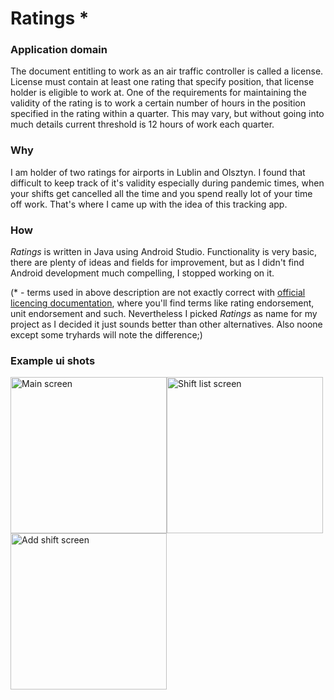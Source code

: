 # Ratings *

### Application domain

The document entitling to work as an air traffic controller is called a license. License must contain at least one rating that specify position, that license holder is eligible to work at. One of the requirements for maintaining the validity of the rating is to work a certain number of hours in the position specified in the rating within a quarter. This may vary, but without going into much details current threshold is 12 hours of work each quarter.

### Why

I am holder of two ratings for airports in Lublin and Olsztyn. I found that difficult to keep track of it's validity especially during pandemic times, when your shifts get cancelled all the time and you spend really lot of your time off work. That's where I came up with the idea of this tracking app.

### How

*Ratings* is written in Java using Android Studio. Functionality is very basic, there are plenty of ideas and fields for improvement, but as I didn't find Android development much compelling, I stopped working on it.

(* - terms used in above description are not exactly correct with [official licencing documentation](https://skybrary.aero/articles/atco-licensing), where you'll find terms like rating endorsement, unit endorsement and such. Nevertheless I picked *Ratings* as name for my project as I decided it just sounds better than other alternatives. Also noone except some tryhards will note the difference;) 

### Example ui shots
<img width="250" alt="Main screen" src="https://user-images.githubusercontent.com/58663723/148081067-e22e28fa-df91-432a-9f5b-c1bbe3f2a166.png"><img width="250" alt="Shift list screen" src="https://user-images.githubusercontent.com/58663723/148081071-44ae3161-bc74-4c1e-8e21-7dfe244aaa6c.png"><img width="250" alt="Add shift screen" src="https://user-images.githubusercontent.com/58663723/148081073-ee25e1ff-beb4-4365-b979-02afea967eba.png">

